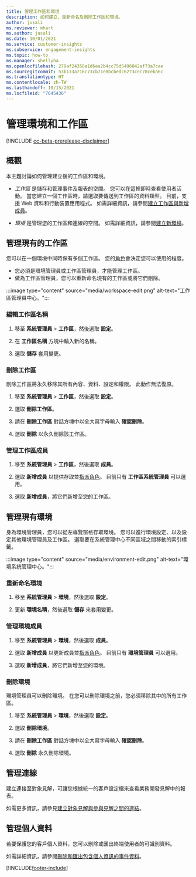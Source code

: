 ```yaml
---
title: 管理工作區和環境
description: 如何建立、重新命名及刪除工作區和環境。
author: jusali
ms.reviewer: mhart
ms.author: jusali
ms.date: 10/01/2021
ms.service: customer-insights
ms.subservice: engagement-insights
ms.topic: how-to
ms.manager: shellyha
ms.openlocfilehash: 279af24358a1d6ea2b4cc75d5496042af73a7cae
ms.sourcegitcommit: 53b133a716c73cb71e8bcbedc6273cec70ceba6c
ms.translationtype: HT
ms.contentlocale: zh-TW
ms.lasthandoff: 10/15/2021
ms.locfileid: "7645436"
---
```

# <a name="manage-environments-and-workspaces"></a>管理環境和工作區

[!INCLUDE [cc-beta-prerelease-disclaimer](includes/cc-beta-prerelease-disclaimer.md)]

## <a name="overview"></a>概觀

本主題討論如何管理建立後的工作區和環境。 

- *工作區* 是儲存和管理事件及報表的空間。 您可以在這裡即時查看使用者活動。 當您建立一個工作區時，請選取要傳送到工作區的資料類型。 目前，支援 Web 資料和行動裝置應用程式。 如需詳細資訊，請參閱[建立工作區與新增成員](create-workspace.md)。

- *環境* 是管理您的工作區和連線的空間。 如需詳細資訊，請參閱[建立新環境](create-new-environment.md)。

## <a name="manage-an-existing-workspace"></a>管理現有的工作區

您可以在一個環境中同時保有多個工作區。 您的[角色](user-roles.md)會決定您可以使用的程度。 

 - 您必須是環境管理員或工作區管理員，才能管理工作區。
 - 做為工作區管理員，您可以重新命名現有的工作區或將它們刪除。 

:::image type="content" source="media/workspace-edit.png" alt-text="工作區管理員中心。":::

### <a name="edit-a-workspace-name"></a>編輯工作區名稱

1. 移至 **系統管理員** > **工作區**，然後選取 **設定**。

1. 在 **工作區名稱** 方塊中輸入新的名稱。

1. 選取 **儲存** 套用變更。

### <a name="delete-a-workspace"></a>刪除工作區

刪除工作區將永久移除其所有內容、資料、設定和權限。 此動作無法復原。

1. 移至 **系統管理員** > **工作區**，然後選取 **設定**。

1. 選取 **刪除工作區**。 

1. 請在 **刪除工作區** 對話方塊中以全大寫字母輸入 **確認刪除**。 

1. 選取 **刪除** 以永久刪除該工作區。

### <a name="manage-workspace-members"></a>管理工作區成員

1. 移至 **系統管理員** > **工作區**，然後選取 **成員**。

1. 選取 **新增成員** 以提供存取並[指派角色](user-roles.md)。 目前只有 **工作區系統管理員** 可以選用。

1. 選取 **新增成員**，將它們新增至您的工作區。

## <a name="manage-an-existing-environment"></a>管理現有環境

身為環境管理員，您可以從左導覽窗格存取環境。 您可以進行環境設定、以及設定其他環境管理員及工作區。 選取要在系統管理中心不同區域之間移動的索引標籤。

:::image type="content" source="media/environment-edit.png" alt-text="環境系統管理中心。":::

### <a name="rename-an-environment"></a>重新命名環境

1. 移至 **系統管理員** > **環境**，然後選取 **設定**。

1. 更新 **環境名稱**，然後選取 **儲存** 來套用變更。

### <a name="manage-environment-members"></a>管理環境成員

1. 移至 **系統管理員** > **環境**，然後選取 **成員**。

1. 選取 **新增成員** 以更新成員並[指派角色](user-roles.md)。 目前只有 **環境管理員** 可以選用。

1. 選取 **新增成員**，將它們新增至您的環境。

### <a name="delete-an-environment"></a>刪除環境

環境管理員可以刪除環境。 在您可以刪除環境之前，您必須移除其中的所有工作區。

1. 移至 **系統管理員** > **環境**，然後選取 **設定**。

1. 選取 **刪除環境**。 

1. 請在 **刪除工作區** 對話方塊中以全大寫字母輸入 **確認刪除**。 

1. 選取 **刪除** 永久刪除環境。

## <a name="manage-connections"></a>管理連線

建立連接至對象見解，可讓您根據統一的客戶設定檔來查看業務開發見解中的報表。 

如需更多資訊，請參見[建立對象見解與參與見解之間的連結](integrate-audience-insights-engagement-insights.md)。

## <a name="manage-personal-data"></a>管理個人資料

若要保護您的客戶個人資料，您可以刪除或匯出終端使用者的可識別資料。

如需詳細資訊，請參閱[刪除和匯出包含個人資訊的事件資料](delete-export-personal-data.md)。


[!INCLUDE[footer-include](../includes/footer-banner.md)]
